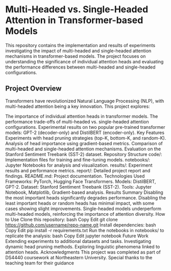 # Multi-Headed vs. Single-Headed Attention in Transformer-based Models

This repository contains the implementation and results of experiments investigating the impact of multi-headed and single-headed attention mechanisms in transformer-based models. The project focuses on understanding the significance of individual attention heads and evaluating the performance differences between multi-headed and single-headed configurations.

## Project Overview
Transformers have revolutionized Natural Language Processing (NLP), with multi-headed attention being a key innovation. This project explores:

The importance of individual attention heads in transformer models.
The performance trade-offs of multi-headed vs. single-headed attention configurations.
Experimental results on two popular pre-trained transformer models: GPT-2 (decoder-only) and DistilBERT (encoder-only).
Key Features
Experiments with head pruning strategies (top-K, bottom-K, and random-K).
Analysis of head importance using gradient-based metrics.
Comparison of multi-headed and single-headed attention mechanisms.
Evaluation on the Stanford Sentiment Treebank (SST-2) dataset.
Repository Structure
code/: Implementation files for training and fine-tuning models.
notebooks/: Jupyter Notebooks for analysis and visualization.
results/: Experiment results and performance metrics.
report/: Detailed project report and findings.
README.md: Project documentation.
Technologies Used
Frameworks: PyTorch, Hugging Face Transformers.
Models: DistilBERT, GPT-2.
Dataset: Stanford Sentiment Treebank (SST-2).
Tools: Jupyter Notebook, Matplotlib, Gradient-based analysis.
Results Summary
Disabling the most important heads significantly degrades performance.
Disabling the least important heads or random heads has minimal impact, with some cases showing slight improvements.
Single-headed models underperform multi-headed models, reinforcing the importance of attention diversity.
How to Use
Clone this repository:
bash
Copy
Edit
git clone https://github.com/username/repo-name.git
Install dependencies:
bash
Copy
Edit
pip install -r requirements.txt
Run the notebooks in notebooks/ to replicate the analysis:
bash
Copy
Edit
jupyter notebook
Future Work
Extending experiments to additional datasets and tasks.
Investigating dynamic head pruning methods.
Exploring linguistic phenomena linked to attention heads.
Acknowledgments
This project was completed as part of DS4440 coursework at Northeastern University. Special thanks to the teaching team for their guidance
